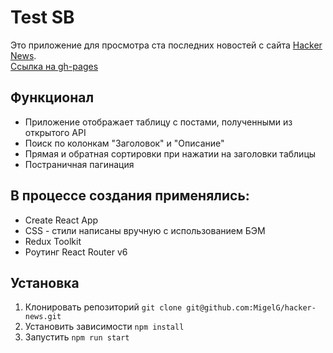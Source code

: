 # Test SB
Это приложение для просмотра ста последних новостей с сайта [Hacker News](https://news.ycombinator.com/news).  
[Ссылка на gh-pages](https://migelg.github.io/hacker-news)
## Функционал
* Приложение отображает таблицу с постами, полученными из открытого API
* Поиск по колонкам "Заголовок" и "Описание"
* Прямая и обратная сортировки при нажатии на заголовки таблицы
* Постраничная пагинация
## В процессе создания применялись:
* Create React App
* CSS - стили написаны вручную с использованием БЭМ
* Redux Toolkit
* Роутинг React Router v6
## Установка
1. Клонировать репозиторий `git clone git@github.com:MigelG/hacker-news.git`
2. Установить зависимости `npm install`
3. Запустить `npm run start`